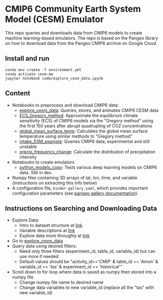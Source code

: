 # CMIP6 Community Earth System Model (CESM) Emulator

This repo queries and downloads data from CMIP6 models to create machine learning-based emulators. The repo is based on the Pangeo library on how to download data from the Pangeo CMIP6 archive on Google Cloud. 

## Install and run
```
conda env create -f environment.yml
conda activate cesm-em
jupyter notebook code/explore_cesm_data.ipynb
```

## Content
- Notebooks to preprocess and download CMIP6 data:
  - [explore_cesm_data](explore_cesm_data.ipynb): Queries, stores, and animates CMIP6 CESM data
  - [ECS_Gregory_method](ECS_Gregory_method.ipynb): Approximate the equilibrium climate sensitivity (ECS) of CMIP6 models via the "Gregory method" using the first 150 years after abrupt quadrupling of CO2 concentrations 
  - [global_mean_surface_temp](global_mean_surface_temp.ipynb): Calculates the global mean surface temperature using similar methods to "Gregory method"
  - [intake_ESM_example](intake_ESM_example.ipynb): Queries CMIP6 data; experimental and still unstable
  - [precip_frequency_change](precip_frequency_change.ipynb): Calculate the distribution of precipitation intensity
- Notebooks to create emulators
  - [python_models_copy](python_models_copy.ipynb): Tests various deep learning models on CMIP6 data. Still in dev.
- Numpy files containing 3D arrays of lat, lon, time, and variable (instructions on extracting this info below)
- A configuration file, `binder-gallery.yaml`, which provides important
  configuration parameters (see [pangeo gallery documentation](http://gallery.pangeo.io)).

## Instructions on Searching and Downloading Data
- Explore Data:
  - Intro to dataset structure at [link](https://docs.google.com/document/d/1yUx6jr9EdedCOLd--CPdTfGDwEwzPpCF6p1jRmqx-0Q/edit#)
  - Variable descriptions at [link](https://docs.google.com/spreadsheets/d/1UUtoz6Ofyjlpx5LdqhKcwHFz2SGoTQV2_yekHyMfL9Y/edit#gid=1221485271)
  - Explore data more throughly at [link](https://esgf-node.llnl.gov/search/cmip6/)
- Go to [explore_cesm_data](explore_cesm_data.ipynb)
- Query data using desired filters:
  - Need only three filters (experiment_id, table_id, variable_id) but can use more if needed
  - Default values should be "activity_id=='CMIP' & table_id == 'Amon' & variable_id == 'tas' & experiment_id == 'historical'"
- Scroll down to for loop where data is saved as numpy then stored into a numpy file
  - Change numpy file name to desired name 
  - Change data variables to new variable_id (replace all the "tas" with new variable_id)